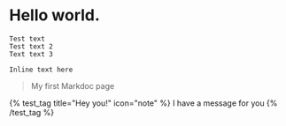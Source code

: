 # Hello world.

```java-script
Test text
Test text 2
Text text 3
```

`Inline text here`

> My first Markdoc page

{% test_tag title="Hey you!" icon="note" %}
I have a message for you
{% /test_tag %}
